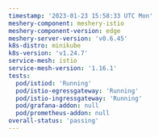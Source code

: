 ```yaml
---
timestamp: '2023-01-23 15:58:33 UTC Mon'
meshery-component: meshery-istio
meshery-component-version: edge
meshery-server-version: 'v0.6.45'
k8s-distro: minikube
k8s-version: 'v1.24.7'
service-mesh: istio
service-mesh-version: '1.16.1'
tests:
  pod/istiod: 'Running'
  pod/istio-egressgateway: 'Running'
  pod/istio-ingressgateway: 'Running'
  pod/grafana-addon: null
  pod/prometheus-addon: null
overall-status: 'passing'
---
```

